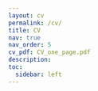 ```yaml
---
layout: cv
permalink: /cv/
title: CV
nav: true
nav_order: 5
cv_pdf: CV_one_page.pdf
description:
toc:
  sidebar: left
---
```

